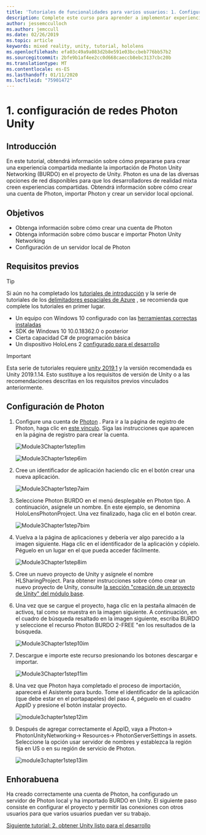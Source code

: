 ```yaml
---
title: 'Tutoriales de funcionalidades para varios usuarios: 1. Configuración de redes Photon Unity'
description: Complete este curso para aprender a implementar experiencias compartidas multiusuario en una aplicación de HoloLens 2.
author: jessemcculloch
ms.author: jemccull
ms.date: 02/26/2019
ms.topic: article
keywords: mixed reality, unity, tutorial, hololens
ms.openlocfilehash: efa03c49a9a083d2b8e591e03bccbeb776bb57b2
ms.sourcegitcommit: 2bfe9b1af4ee2cc0d668caeccb8ebc3137cbc20b
ms.translationtype: MT
ms.contentlocale: es-ES
ms.lasthandoff: 01/11/2020
ms.locfileid: "75901472"
---
```

# <a name="1-setting-up-photon-unity-networking"></a>1. configuración de redes Photon Unity

## <a name="overview"></a>Introducción

En este tutorial, obtendrá información sobre cómo prepararse para crear una experiencia compartida mediante la importación de Photon Unity Networking (BURDO) en el proyecto de Unity. Photon es una de las diversas opciones de red disponibles para que los desarrolladores de realidad mixta creen experiencias compartidas. Obtendrá información sobre cómo crear una cuenta de Photon, importar Photon y crear un servidor local opcional.

## <a name="objectives"></a>Objetivos

* Obtenga información sobre cómo crear una cuenta de Photon
* Obtenga información sobre cómo buscar e importar Photon Unity Networking
* Configuración de un servidor local de Photon

## <a name="prerequisites"></a>Requisitos previos

>[!TIP]
>Si aún no ha completado los [tutoriales de introducción](mrlearning-base.md) y la serie de tutoriales de los [delimitadores espaciales de Azure](mrlearning-asa-ch1.md) , se recomienda que complete los tutoriales en primer lugar.

* Un equipo con Windows 10 configurado con las [herramientas correctas instaladas](install-the-tools.md)
* SDK de Windows 10 10.0.18362.0 o posterior
* Cierta capacidad C# de programación básica
* Un dispositivo HoloLens 2 [configurado para el desarrollo](using-visual-studio.md#enabling-developer-mode)

>[!IMPORTANT]
>Esta serie de tutoriales requiere <a href="https://unity3d.com/get-unity/download/archive" target="_blank">unity 2019,1</a> y la versión recomendada es Unity 2019.1.14. Esto sustituye a los requisitos de versión de Unity o a las recomendaciones descritas en los requisitos previos vinculados anteriormente.

## <a name="setting-up-photon"></a>Configuración de Photon

1. Configure una cuenta de [Photon](https://dashboard.photonengine.com//Account/SignUp) . Para ir a la página de registro de Photon, haga clic en [este vínculo](https://dashboard.photonengine.com//Account/SignUp). Siga las instrucciones que aparecen en la página de registro para crear la cuenta.

    ![Module3Chapter1step1im](images/module3chapter1step1im.PNG)

    ![Module3Chapter1step6im](images/module3chapter1step6im.PNG)

2. Cree un identificador de aplicación haciendo clic en el botón crear una nueva aplicación.

    ![Module3Chapter1step7aim](images/module3chapter1step7aim.PNG)

3. Seleccione Photon BURDO en el menú desplegable en Photon tipo. A continuación, asígnele un nombre. En este ejemplo, se denomina HoloLensPhotonProject. Una vez finalizado, haga clic en el botón crear.

    ![Module3Chapter1step7bim](images/module3chapter1step7bim.PNG)

4. Vuelva a la página de aplicaciones y debería ver algo parecido a la imagen siguiente. Haga clic en el identificador de la aplicación y cópielo. Péguelo en un lugar en el que pueda acceder fácilmente.  

    ![Module3Chapter1step8im](images/module3chapter1step8im.PNG)

5. Cree un nuevo proyecto de Unity y asígnele el nombre HLSharingProject. Para obtener instrucciones sobre cómo crear un nuevo proyecto de Unity, consulte [la sección "creación de un proyecto de Unity" del módulo base](https://docs.microsoft.com//windows/mixed-reality/mrlearning-base-ch1#create-new-unity-project). 

6. Una vez que se cargue el proyecto, haga clic en la pestaña almacén de activos, tal como se muestra en la imagen siguiente. A continuación, en el cuadro de búsqueda resaltado en la imagen siguiente, escriba BURDO y seleccione el recurso Photon BURDO 2-FREE "en los resultados de la búsqueda.

    ![Module3Chapter1step10im](images/module3chapter1step10im.PNG)

7. Descargue e importe este recurso presionando los botones descargar e importar.

    ![Module3Chapter1step11im](images/module3chapter1step11im.PNG)

8. Una vez que Photon haya completado el proceso de importación, aparecerá el Asistente para burdo. Tome el identificador de la aplicación (que debe estar en el portapapeles) del paso 4, péguelo en el cuadro AppID y presione el botón instalar proyecto.

    ![module3chapter1step12im](images/module3chapter1step12im.PNG)

9. Después de agregar correctamente el AppID, vaya a Photon-> PhotonUnityNetworking-> Resources-> PhotonServerSettings in assets. Seleccione la opción usar servidor de nombres y establezca la región fija en US o en su región de servicio de Photon.

    ![module3chapter1step13im](images/module3chapter1step13im.PNG)

## <a name="congratulations"></a>Enhorabuena

Ha creado correctamente una cuenta de Photon, ha configurado un servidor de Photon local y ha importado BURDO en Unity. El siguiente paso consiste en configurar el proyecto y permitir las conexiones con otros usuarios para que varios usuarios puedan ver su trabajo.

[Siguiente tutorial: 2. obtener Unity listo para el desarrollo](mrlearning-sharing(photon)-ch2.md)

